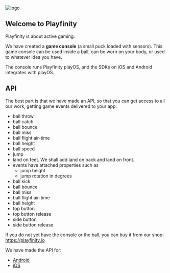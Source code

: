 ![logo](/images/playfinity-logo.png)
## Welcome to Playfinity

Playfinity is about active gaming.

We have created a **game console** (a small puck loaded with sensors). This game console can be used inside a ball, can be worn on your body, or used to whatever idea you have.

The console runs Playfinity playOS, and the SDKs on iOS and Android integrates with playOS.


## API

The best part is that we have made an API, so that you can get access to all our work, getting game events delivered to your app:

- ball throw
- ball catch
- ball bounce
- ball miss
- ball flight air-time
- ball height
- ball speed
- jump
- land on feet. We shall add land on back and land on front.
- events have attached properties such as
  - jump height
  - jump rotation in degrees
- ball kick
- ball bounce
- ball miss
- ball flight air-time
- ball height
- top button
- top button release
- side button
- side button release

If you do not yet have the console or the ball, you can buy it from our shop: https://playfinity.io

We have made the API for:

- [Android](https://github.com/Playfinity/playfinity-recorder-android)
- [iOS](https://github.com/Playfinity/playfinity-starter-ios)


